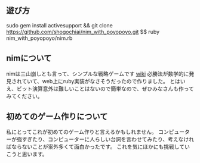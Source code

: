 ## 遊び方
sudo gem install activesupport && git clone https://github.com/shogochiai/nim_with_poyopoyo.git $$ ruby nim_with_poyopoyo/nim.rb


## nimについて

nimは三山崩しとも言って、シンプルな戦略ゲームです 
[wiki](http://ja.wikipedia.org/wiki/%E3%83%8B%E3%83%A0)
必勝法が数学的に発見されていて、web上にruby実装がなさそうだったので作りました。
とはいえ、ビット演算意外は難しいことはないので簡単なので、ぜひみなさんも作ってみてください。

## 初めてのゲーム作りについて

私にとってこれが初めてのゲーム作りと言えるかもしれません。
コンピューターが強すぎたり、コンピューターに人らしい台詞を言わせてみたり、考えなければならないことが案外多くて面白かったです。
これを気にほかにも挑戦していこうと思います。
